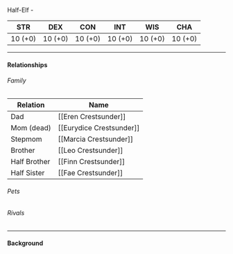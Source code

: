 Half-Elf - <class>

STR | DEX | CON | INT | WIS | CHA
---- | ---- | ---- | ---- | ---- | ----  
10 (+0) | 10 (+0) | 10 (+0) | 10 (+0) | 10 (+0) | 10 (+0) | 

---

#### Relationships
###### Family
	
Relation | Name
------------ | ------------
Dad | [[Eren Crestsunder]] 
Mom (dead) | [[Eurydice Crestsunder]]
Stepmom | [[Marcia Crestsunder]]
Brother | [[Leo Crestsunder]]
Half Brother | [[Finn Crestsunder]]
Half Sister | [[Fae Crestsunder]]

###### Pets

###### Rivals

---

#### Background
<Description>